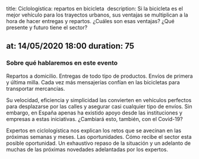 title: Ciclologística: repartos en bicicleta 
description: Si la bicicleta es el mejor vehículo para los trayectos urbanos, sus ventajas se multiplican a la hora de hacer entregas y repartos. ¿Cuáles son esas ventajas? ¿Qué presente y futuro tiene el sector?
 
at: 14/05/2020 18:00
duration: 75
----
### Sobre qué hablaremos en este evento

Repartos a domicilio. Entregas de todo tipo de productos. Envíos de primera y última milla. Cada vez más mensajerías confían en las bicicletas para transportar mercancías.

Su velocidad, eficiencia y simplicidad las convierten en vehículos perfectos para desplazarse por las calles y asegurar casi cualquier tipo de envíos. Sin embargo, en España apenas ha existido apoyo desde las instituciones y empresas a estas iniciativas. ¿Cambiará esto, también, con el Covid-19?

Expertos en ciclologística nos explican los retos que se avecinan en las próximas semanas y meses. Las oportunidades. Cómo recibe el sector esta posible oportunidad. Un exhaustivo repaso de la situación y un adelanto de muchas de las próximas novedades adelantadas por los expertos. 
